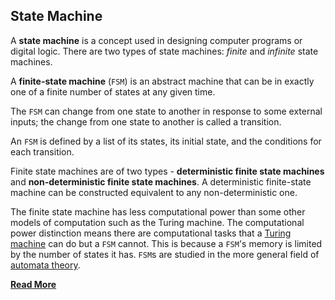 ## State Machine
A __state machine__ is a concept used in designing computer programs or digital logic. There are two types of state machines: _finite_ and _infinite_ state machines.

A __finite-state machine__ (`FSM`) is an abstract machine that can be in exactly one of a finite number of states at any given time.

The `FSM` can change from one state to another in response to some external inputs; the change from one state to another is called a transition.

An `FSM` is defined by a list of its states, its initial state, and the conditions for each transition.

Finite state machines are of two types - __deterministic finite state machines__ and __non-deterministic finite state machines__. A deterministic finite-state machine can be constructed equivalent to any non-deterministic one.

The finite state machine has less computational power than some other models of computation such as the Turing machine. The computational power distinction means there are computational tasks that a [Turing machine](https://en.wikipedia.org/wiki/Turing_machine) can do but a `FSM` cannot. This is because a `FSM`'s memory is limited by the number of states it has. `FSM`s are studied in the more general field of [automata theory](https://en.wikipedia.org/wiki/Automata_theory).

__[Read More](https://en.wikipedia.org/wiki/Finite-state_machine)__